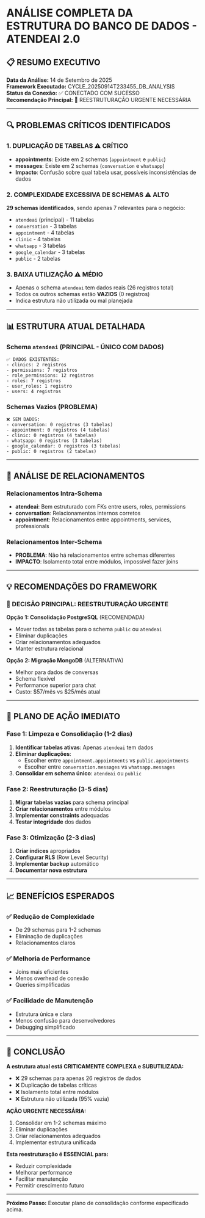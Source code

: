 # ANÁLISE COMPLETA DA ESTRUTURA DO BANCO DE DADOS - ATENDEAI 2.0

## 📋 RESUMO EXECUTIVO

**Data da Análise:** 14 de Setembro de 2025  
**Framework Executado:** CYCLE_20250914T233455_DB_ANALYSIS  
**Status da Conexão:** ✅ CONECTADO COM SUCESSO  
**Recomendação Principal:** 🔄 REESTRUTURAÇÃO URGENTE NECESSÁRIA

---

## 🔍 PROBLEMAS CRÍTICOS IDENTIFICADOS

### 1. **DUPLICAÇÃO DE TABELAS** ⚠️ CRÍTICO
- **appointments**: Existe em 2 schemas (`appointment` e `public`)
- **messages**: Existe em 2 schemas (`conversation` e `whatsapp`)
- **Impacto**: Confusão sobre qual tabela usar, possíveis inconsistências de dados

### 2. **COMPLEXIDADE EXCESSIVA DE SCHEMAS** ⚠️ ALTO
**29 schemas identificados**, sendo apenas 7 relevantes para o negócio:
- `atendeai` (principal) - 11 tabelas
- `conversation` - 3 tabelas  
- `appointment` - 4 tabelas
- `clinic` - 4 tabelas
- `whatsapp` - 3 tabelas
- `google_calendar` - 3 tabelas
- `public` - 2 tabelas

### 3. **BAIXA UTILIZAÇÃO** ⚠️ MÉDIO
- Apenas o schema `atendeai` tem dados reais (26 registros total)
- Todos os outros schemas estão **VAZIOS** (0 registros)
- Indica estrutura não utilizada ou mal planejada

---

## 📊 ESTRUTURA ATUAL DETALHADA

### Schema `atendeai` (PRINCIPAL - ÚNICO COM DADOS)
```
✅ DADOS EXISTENTES:
- clinics: 2 registros
- permissions: 7 registros  
- role_permissions: 12 registros
- roles: 7 registros
- user_roles: 1 registro
- users: 4 registros
```

### Schemas Vazios (PROBLEMA)
```
❌ SEM DADOS:
- conversation: 0 registros (3 tabelas)
- appointment: 0 registros (4 tabelas)  
- clinic: 0 registros (4 tabelas)
- whatsapp: 0 registros (3 tabelas)
- google_calendar: 0 registros (3 tabelas)
- public: 0 registros (2 tabelas)
```

---

## 🔗 ANÁLISE DE RELACIONAMENTOS

### Relacionamentos Intra-Schema
- **atendeai**: Bem estruturado com FKs entre users, roles, permissions
- **conversation**: Relacionamentos internos corretos
- **appointment**: Relacionamentos entre appointments, services, professionals

### Relacionamentos Inter-Schema
- **PROBLEMA**: Não há relacionamentos entre schemas diferentes
- **IMPACTO**: Isolamento total entre módulos, impossível fazer joins

---

## 💡 RECOMENDAÇÕES DO FRAMEWORK

### 🎯 DECISÃO PRINCIPAL: REESTRUTURAÇÃO URGENTE

**Opção 1: Consolidação PostgreSQL** (RECOMENDADA)
- Mover todas as tabelas para o schema `public` ou `atendeai`
- Eliminar duplicações
- Criar relacionamentos adequados
- Manter estrutura relacional

**Opção 2: Migração MongoDB** (ALTERNATIVA)
- Melhor para dados de conversas
- Schema flexível
- Performance superior para chat
- Custo: $57/mês vs $25/mês atual

---

## 🚀 PLANO DE AÇÃO IMEDIATO

### Fase 1: Limpeza e Consolidação (1-2 dias)
1. **Identificar tabelas ativas**: Apenas `atendeai` tem dados
2. **Eliminar duplicações**: 
   - Escolher entre `appointment.appointments` vs `public.appointments`
   - Escolher entre `conversation.messages` vs `whatsapp.messages`
3. **Consolidar em schema único**: `atendeai` ou `public`

### Fase 2: Reestruturação (3-5 dias)
1. **Migrar tabelas vazias** para schema principal
2. **Criar relacionamentos** entre módulos
3. **Implementar constraints** adequadas
4. **Testar integridade** dos dados

### Fase 3: Otimização (2-3 dias)
1. **Criar índices** apropriados
2. **Configurar RLS** (Row Level Security)
3. **Implementar backup** automático
4. **Documentar nova estrutura**

---

## 📈 BENEFÍCIOS ESPERADOS

### ✅ Redução de Complexidade
- De 29 schemas para 1-2 schemas
- Eliminação de duplicações
- Relacionamentos claros

### ✅ Melhoria de Performance
- Joins mais eficientes
- Menos overhead de conexão
- Queries simplificadas

### ✅ Facilidade de Manutenção
- Estrutura única e clara
- Menos confusão para desenvolvedores
- Debugging simplificado

---

## 🎯 CONCLUSÃO

**A estrutura atual está CRITICAMENTE COMPLEXA e SUBUTILIZADA:**

- ❌ 29 schemas para apenas 26 registros de dados
- ❌ Duplicação de tabelas críticas
- ❌ Isolamento total entre módulos
- ❌ Estrutura não utilizada (95% vazia)

**AÇÃO URGENTE NECESSÁRIA:**
1. Consolidar em 1-2 schemas máximo
2. Eliminar duplicações
3. Criar relacionamentos adequados
4. Implementar estrutura unificada

**Esta reestruturação é ESSENCIAL para:**
- Reduzir complexidade
- Melhorar performance
- Facilitar manutenção
- Permitir crescimento futuro

---

**Próximo Passo:** Executar plano de consolidação conforme especificado acima.
